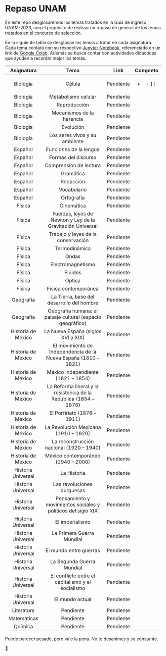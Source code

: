 # Repaso UNAM
En este repo desglosaremos los temas tratados en la Guía de ingreso UNAM-2023, con el propósito de realizar un repaso de general de los temas tratados en el concurso de selección.

En la siguiente tabla se desglosan los temas a tratar en cada asignatura. Cada tema contará con su respectivo [Jupyter Notebook](https://jupyter.org/), referenciado en un link de [Google Colab](https://colab.research.google.com/). Además se busca contar con actividades didácticas que ayuden a recordar mejor los temas.

| Asignatura | Tema | Link | Completo |
|:--------------:|:-----:|:-----------:|:-----:|
| Biología | Célula | Pendiente | <ul><li>- [ ]  </li></ul> 
| Biología | Metabolismo celular | Pendiente |
| Biología | Reproducción | Pendiente |
| Biología | Mecanismos de la herencia | Pendiente |
| Biología | Evolución | Pendiente |
| Biología | Los seres vivos y su ambiente | Pendiente |
| Español | Funciones de la lengua | Pendiente |
| Español | Formas del discurso | Pendiente |
| Español | Comprensión de lectura | Pendiente |
| Español | Gramática | Pendiente |
| Español | Redacción | Pendiente |
| Español | Vocabulario | Pendiente |
| Español | Ortografía | Pendiente |
| Física | Cinemática | Pendiente |
| Física | Fuerzas, leyes de Newton y Ley de la Gravitación Universal | Pendiente |
| Física | Trabajo y leyes de la conservación | Pendiente |
| Física | Termodinámica | Pendiente |
| Física | Ondas | Pendiente |
| Física | Electromagnetismo | Pendiente |
| Física | Fluidos | Pendiente |
| Física | Óptica | Pendiente |
| Física | Física contemporánea | Pendiente |
| Geografía | La Tierra, base del desarrollo del hombre | Pendiente |
| Geografía | Geografía humana: el paisaje cultural (espacio geográfico) | Pendiente |
| Historia de México | La Nueva España (siglos XVI a XIX) | Pendiente |
| Historia de México | El movimiento de Independencia de la Nueva España (1810 – 1821) | Pendiente |
| Historia de México | México independiente (1821 – 1854) | Pendiente |
| Historia de México | La Reforma liberal y la resistencia de la República (1854 – 1876) | Pendiente |
| Historia de México | El Porfiriato (1876 – 1911) | Pendiente |
| Historia de México | La Revolución Mexicana (1910 – 1920) | Pendiente |
| Historia de México | La reconstrucción nacional (1920 – 1940) | Pendiente |
| Historia de México | México contemporáneo (1940 – 2000) | Pendiente |
| Historia Universal | La Historia | Pendiente |
| Historia Universal | Las revoluciones burguesas | Pendiente |
| Historia Universal | Pensamiento y movimientos sociales y políticos del siglo XIX | Pendiente |
| Historia Universal | El imperialismo | Pendiente |
| Historia Universal | La Primera Guerra Mundial | Pendiente |
| Historia Universal | El mundo entre guerras | Pendiente |
| Historia Universal | La Segunda Guerra Mundial | Pendiente |
| Historia Universal | El conflicto entre el capitalismo y el socialismo | Pendiente |
| Historia Universal | El mundo actual | Pendiente |
| Literatura | Pendiente | Pendiente |
| Matemáticas | Pendiente | Pendiente |
| Química | Pendiente | Pendiente |

Puede parecer pesado, pero vale la pena. No te desanimes y se constante.

:wolf: